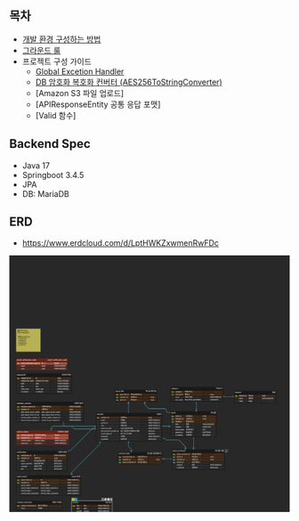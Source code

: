 ## 목차

 - [개발 환경 구성하는 방법](https://github.com/IMPACUS/whispr-docs/blob/master/be/dev-environment.md)
 - [그라운드 룰](https://github.com/IMPACUS/whispr-docs/blob/master/be/ground-rule.md)
 - 프로젝트 구성 가이드
   - [Global Excetion Handler](https://github.com/IMPACUS/whispr-docs/blob/master/be/global-excetion-handler.md)
   - [DB 암호화 복호화 컨버터 (AES256ToStringConverter)](https://github.com/IMPACUS/whispr-docs/blob/master/be/project-configration-guide/aes-converter-util.md)
   - [Amazon S3 파일 업로드]
   - [APIResponseEntity 공통 응답 포맷]
   - [Valid 함수]

## Backend Spec

- Java 17
- Springboot 3.4.5
- JPA
- DB: MariaDB

## ERD

- https://www.erdcloud.com/d/LptHWKZxwmenRwFDc


![](assets/20250521_194937_whispr.png)
